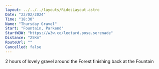 ```yaml
---
layout: ../../../layouts/RidesLayout.astro
Date: "22/02/2024"
Time: "18:30"
Name: "Thursday Gravel"
Start: "Fountain, Parkend"
StartW3W: "https://w3w.co/leotard.pose.serenade"
Distance: "25Km"
RouteUrl: ""
Cancelled: false
---
```


2 hours of lovely gravel around the Forest finishing back at the Fountain